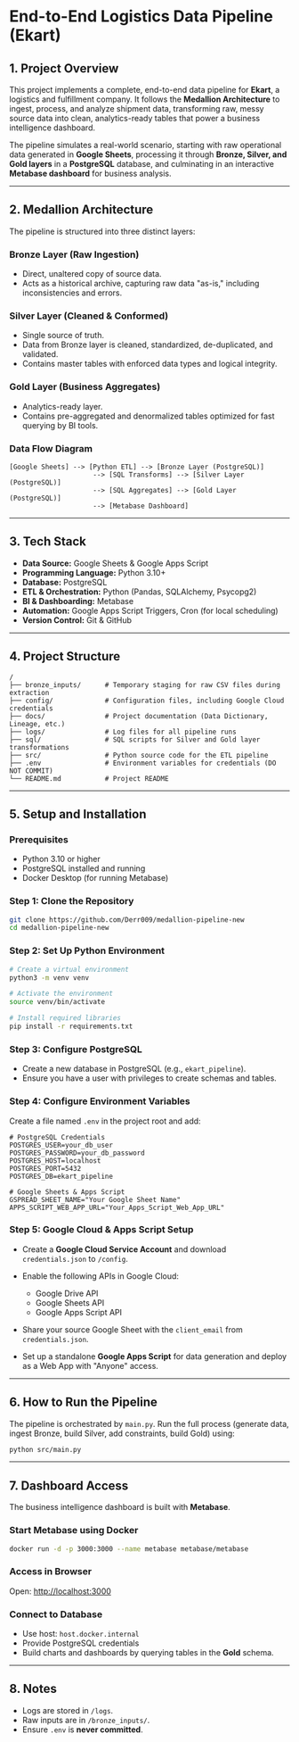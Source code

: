 # End-to-End Logistics Data Pipeline (Ekart)

## 1. Project Overview

This project implements a complete, end-to-end data pipeline for **Ekart**, a logistics and fulfillment company.
It follows the **Medallion Architecture** to ingest, process, and analyze shipment data, transforming raw, messy source data into clean, analytics-ready tables that power a business intelligence dashboard.

The pipeline simulates a real-world scenario, starting with raw operational data generated in **Google Sheets**, processing it through **Bronze, Silver, and Gold layers** in a **PostgreSQL** database, and culminating in an interactive **Metabase dashboard** for business analysis.

---

## 2. Medallion Architecture

The pipeline is structured into three distinct layers:

### Bronze Layer (Raw Ingestion)

* Direct, unaltered copy of source data.
* Acts as a historical archive, capturing raw data "as-is," including inconsistencies and errors.

### Silver Layer (Cleaned & Conformed)

* Single source of truth.
* Data from Bronze layer is cleaned, standardized, de-duplicated, and validated.
* Contains master tables with enforced data types and logical integrity.

### Gold Layer (Business Aggregates)

* Analytics-ready layer.
* Contains pre-aggregated and denormalized tables optimized for fast querying by BI tools.

### Data Flow Diagram

```
[Google Sheets] --> [Python ETL] --> [Bronze Layer (PostgreSQL)]
                     --> [SQL Transforms] --> [Silver Layer (PostgreSQL)]
                     --> [SQL Aggregates] --> [Gold Layer (PostgreSQL)]
                     --> [Metabase Dashboard]
```

---

## 3. Tech Stack

* **Data Source:** Google Sheets & Google Apps Script
* **Programming Language:** Python 3.10+
* **Database:** PostgreSQL
* **ETL & Orchestration:** Python (Pandas, SQLAlchemy, Psycopg2)
* **BI & Dashboarding:** Metabase
* **Automation:** Google Apps Script Triggers, Cron (for local scheduling)
* **Version Control:** Git & GitHub

---

## 4. Project Structure

```
/
├── bronze_inputs/      # Temporary staging for raw CSV files during extraction
├── config/             # Configuration files, including Google Cloud credentials
├── docs/               # Project documentation (Data Dictionary, Lineage, etc.)
├── logs/               # Log files for all pipeline runs
├── sql/                # SQL scripts for Silver and Gold layer transformations
├── src/                # Python source code for the ETL pipeline
├── .env                # Environment variables for credentials (DO NOT COMMIT)
└── README.md           # Project README
```

---

## 5. Setup and Installation

### Prerequisites

* Python 3.10 or higher
* PostgreSQL installed and running
* Docker Desktop (for running Metabase)

### Step 1: Clone the Repository

```bash
git clone https://github.com/Derr009/medallion-pipeline-new
cd medallion-pipeline-new
```

### Step 2: Set Up Python Environment

```bash
# Create a virtual environment
python3 -m venv venv

# Activate the environment
source venv/bin/activate

# Install required libraries
pip install -r requirements.txt
```

### Step 3: Configure PostgreSQL

* Create a new database in PostgreSQL (e.g., `ekart_pipeline`).
* Ensure you have a user with privileges to create schemas and tables.

### Step 4: Configure Environment Variables

Create a file named `.env` in the project root and add:

```env
# PostgreSQL Credentials
POSTGRES_USER=your_db_user
POSTGRES_PASSWORD=your_db_password
POSTGRES_HOST=localhost
POSTGRES_PORT=5432
POSTGRES_DB=ekart_pipeline

# Google Sheets & Apps Script
GSPREAD_SHEET_NAME="Your Google Sheet Name"
APPS_SCRIPT_WEB_APP_URL="Your_Apps_Script_Web_App_URL"
```

### Step 5: Google Cloud & Apps Script Setup

* Create a **Google Cloud Service Account** and download `credentials.json` to `/config`.
* Enable the following APIs in Google Cloud:

  * Google Drive API
  * Google Sheets API
  * Google Apps Script API
* Share your source Google Sheet with the `client_email` from `credentials.json`.
* Set up a standalone **Google Apps Script** for data generation and deploy as a Web App with "Anyone" access.

---

## 6. How to Run the Pipeline

The pipeline is orchestrated by `main.py`.
Run the full process (generate data, ingest Bronze, build Silver, add constraints, build Gold) using:

```bash
python src/main.py
```

---

## 7. Dashboard Access

The business intelligence dashboard is built with **Metabase**.

### Start Metabase using Docker

```bash
docker run -d -p 3000:3000 --name metabase metabase/metabase
```

### Access in Browser

Open: [http://localhost:3000](http://localhost:3000)

### Connect to Database

* Use host: `host.docker.internal`
* Provide PostgreSQL credentials
* Build charts and dashboards by querying tables in the **Gold** schema.

---

## 8. Notes

* Logs are stored in `/logs`.
* Raw inputs are in `/bronze_inputs/`.
* Ensure `.env` is **never committed**.
